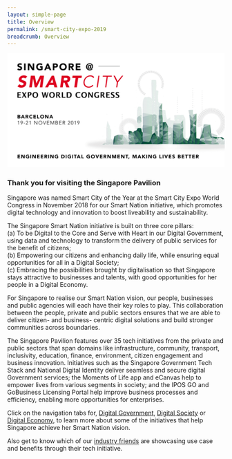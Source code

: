 ```yaml
---
layout: simple-page
title: Overview
permalink: /smart-city-expo-2019
breadcrumb: Overview
---
```


![Smart City Expo 2019 GovTech Projects](/images/Smart-City-bannerv2.png)

### **Thank you for visiting the Singapore Pavilion**

Singapore was named Smart City of the Year at the Smart City Expo World Congress in November 2018 for our Smart Nation initiative, which promotes digital technology and innovation to boost liveability and sustainability. 
 
The Singapore Smart Nation initiative is built on three core pillars:
<br>
(a) To be Digital to the Core and Serve with Heart in our Digital Government, using data and technology to transform the delivery of public services for the benefit of citizens;
<br>
(b) Empowering our citizens and enhancing daily life, while ensuring equal opportunities for all in a Digital Society;
<br>
(c) Embracing the possibilities brought by digitalisation so that Singapore stays attractive to businesses and talents, with good opportunities for her people in a Digital Economy.
 
For Singapore to realise our Smart Nation vision, our people, businesses and public agencies will each have their key roles to play. This collaboration between the people, private and public sectors ensures that we are able to deliver citizen- and business- centric digital solutions and build stronger communities across boundaries. 
 
The Singapore Pavilion features over 35 tech initiatives from the private and public sectors that span domains like infrastructure, community, transport, inclusivity, education, finance, environment, citizen engagement and business innovation. Initiatives such as the Singapore Government Tech Stack and National Digital Identity deliver seamless and secure digital Government services; the Moments of Life app and eCanvas help to empower lives from various segments in society; and the IPOS GO and GoBusiness Licensing Portal help improve business processes and efficiency, enabling more opportunities for enterprises. 
 
Click on the navigation tabs for, [Digital Government](/pages/scewc/2-digital-government.md), [Digital Society](/pages/scewc/3-digital-society.md) or [Digital Economy](/pages/scewc/4-digital-economy.md), to learn more about some of the initiatives that help Singapore achieve her Smart Nation vision.

Also get to know which of our [industry friends](http://communications.sgtech.org.sg/~sgtech/edm/2019/11Nov/191111SGPavilionatSCEWC/index.html) are showcasing use case and benefits through their tech initiative.    
